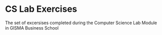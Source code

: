 # CS Lab Exercises

The set of excersises completed during the Computer Science Lab Module in GISMA Business School
